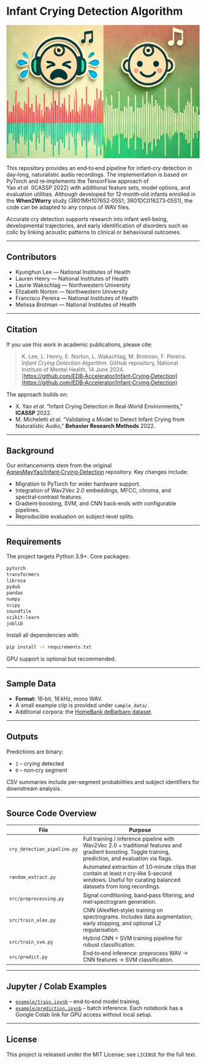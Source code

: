 # Infant Crying Detection Algorithm

<img src="assets/cryingnoncryingbabywaveform.jpeg" alt="Crying vs Non‑Crying Waveform" width="600"/>

This repository provides an end‑to‑end pipeline for infant‑cry detection in day‑long, naturalistic audio recordings. The implementation is based on PyTorch and re‑implements the TensorFlow approach of Yao *et al.* (ICASSP 2022) with additional feature sets, model options, and evaluation utilities. Although developed for 12‑month‑old infants enrolled in the **When2Worry** study (3R01MH107652‑05S1; 3R01DC016273‑05S1), the code can be adapted to any corpus of WAV files.

Accurate cry detection supports research into infant well‑being, developmental trajectories, and early identification of disorders such as colic by linking acoustic patterns to clinical or behavioural outcomes.

---

## Contributors

* Kyunghun Lee — National Institutes of Health
* Lauren Henry — National Institutes of Health
* Laurie Wakschlag — Northwestern University
* Elizabeth Norton — Northwestern University
* Francisco Pereira — National Institutes of Health
* Melissa Brotman — National Institutes of Health

---

## Citation

If you use this work in academic publications, please cite:

> K. Lee, L. Henry, E. Norton, L. Wakschlag, M. Brotman, F. Pereira. *Infant Crying Detection Algorithm.* GitHub repository, National Institute of Mental Health, 14 June 2024. [https://github.com/EDB‑Accelerator/Infant‑Crying‑Detection](https://github.com/EDB‑Accelerator/Infant‑Crying‑Detection)

The approach builds on:

* X. Yao *et al.* “Infant Crying Detection in Real‑World Environments,” **ICASSP** 2022.
* M. Micheletti *et al.* “Validating a Model to Detect Infant Crying from Naturalistic Audio,” **Behavior Research Methods** 2022.

---

## Background

Our enhancements stem from the original [AgnesMayYao/Infant‑Crying‑Detection](https://github.com/AgnesMayYao/Infant-Crying-Detection) repository. Key changes include:

* Migration to PyTorch for wider hardware support.
* Integration of Wav2Vec 2.0 embeddings, MFCC, chroma, and spectral‑contrast features.
* Gradient‑boosting, SVM, and CNN back‑ends with configurable pipelines.
* Reproducible evaluation on subject‑level splits.

---

## Requirements

The project targets Python 3.9+. Core packages:

```
pytorch
transformers
librosa
pydub
pandas
numpy
scipy
soundfile
scikit‑learn
joblib
```

Install all dependencies with:

```bash
pip install -r requirements.txt
```

GPU support is optional but recommended.

---

## Sample Data

* **Format:** 16‑bit, 16 kHz, mono WAV.
* A small example clip is provided under `sample_data/`.
* Additional corpora: the [HomeBank deBarbaro dataset](https://homebank.talkbank.org/access/Password/deBarbaroCry.html).

---

## Outputs

Predictions are binary:

* `1` – crying detected
* `0` – non‑cry segment

CSV summaries include per‑segment probabilities and subject identifiers for downstream analysis.

---

## Source Code Overview

| File                        | Purpose                                                                                                                                                  |
| --------------------------- | -------------------------------------------------------------------------------------------------------------------------------------------------------- |
| `cry_detection_pipeline.py` | Full training / inference pipeline with Wav2Vec 2.0 + traditional features and gradient boosting. Toggle training, prediction, and evaluation via flags. |
| `random_extract.py`         | Automated extraction of 10‑minute clips that contain at least *n* cry‑like 5‑second windows. Useful for curating balanced datasets from long recordings. |
| `src/preprocessing.py`      | Signal conditioning, band‑pass filtering, and mel‑spectrogram generation.                                                                                |
| `src/train_alex.py`         | CNN (AlexNet‑style) training on spectrograms. Includes data augmentation, early stopping, and optional L2 regularisation.                                |
| `src/train_svm.py`          | Hybrid CNN + SVM training pipeline for robust classification.                                                                                            |
| `src/predict.py`            | End‑to‑end inference: preprocess WAV → CNN features → SVM classification.                                                                                |

---

## Jupyter / Colab Examples

* [`example/train.ipynb`](example/train.ipynb) – end‑to‑end model training.
* [`example/prediction.ipynb`](example/prediction.ipynb) – batch inference.
  Each notebook has a Google Colab link for GPU access without local setup.

---

## License

This project is released under the MIT License; see `LICENSE` for the full text.

```
